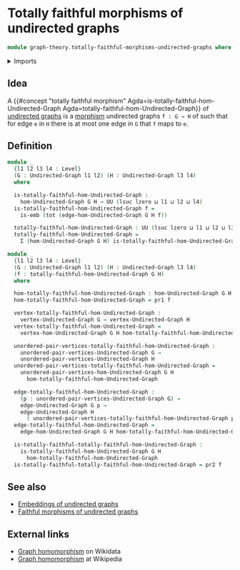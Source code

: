 # Totally faithful morphisms of undirected graphs

```agda
module graph-theory.totally-faithful-morphisms-undirected-graphs where
```

<details><summary>Imports</summary>

```agda
open import foundation.dependent-pair-types
open import foundation.embeddings
open import foundation.functoriality-dependent-pair-types
open import foundation.universe-levels

open import graph-theory.morphisms-undirected-graphs
open import graph-theory.undirected-graphs
```

</details>

## Idea

A
{{#concept "totally faithful morphism" Agda=is-totally-faithful-hom-Undirected-Graph Agda=totally-faithful-hom-Undirected-Graph}}
of [undirected graphs](graph-theory.undirected-graphs.md) is a
[morphism](graph-theory.morphisms-undirected-graphs.md) undirected graphs
`f : G → H` of such that for edge `e` in `H` there is at most one edge in `G`
that `f` maps to `e`.

## Definition

```agda
module _
  {l1 l2 l3 l4 : Level}
  (G : Undirected-Graph l1 l2) (H : Undirected-Graph l3 l4)
  where

  is-totally-faithful-hom-Undirected-Graph :
    hom-Undirected-Graph G H → UU (lsuc lzero ⊔ l1 ⊔ l2 ⊔ l4)
  is-totally-faithful-hom-Undirected-Graph f =
    is-emb (tot (edge-hom-Undirected-Graph G H f))

  totally-faithful-hom-Undirected-Graph : UU (lsuc lzero ⊔ l1 ⊔ l2 ⊔ l3 ⊔ l4)
  totally-faithful-hom-Undirected-Graph =
    Σ (hom-Undirected-Graph G H) is-totally-faithful-hom-Undirected-Graph

module _
  {l1 l2 l3 l4 : Level}
  (G : Undirected-Graph l1 l2) (H : Undirected-Graph l3 l4)
  (f : totally-faithful-hom-Undirected-Graph G H)
  where

  hom-totally-faithful-hom-Undirected-Graph : hom-Undirected-Graph G H
  hom-totally-faithful-hom-Undirected-Graph = pr1 f

  vertex-totally-faithful-hom-Undirected-Graph :
    vertex-Undirected-Graph G → vertex-Undirected-Graph H
  vertex-totally-faithful-hom-Undirected-Graph =
    vertex-hom-Undirected-Graph G H hom-totally-faithful-hom-Undirected-Graph

  unordered-pair-vertices-totally-faithful-hom-Undirected-Graph :
    unordered-pair-vertices-Undirected-Graph G →
    unordered-pair-vertices-Undirected-Graph H
  unordered-pair-vertices-totally-faithful-hom-Undirected-Graph =
    unordered-pair-vertices-hom-Undirected-Graph G H
      hom-totally-faithful-hom-Undirected-Graph

  edge-totally-faithful-hom-Undirected-Graph :
    (p : unordered-pair-vertices-Undirected-Graph G) →
    edge-Undirected-Graph G p →
    edge-Undirected-Graph H
      ( unordered-pair-vertices-totally-faithful-hom-Undirected-Graph p)
  edge-totally-faithful-hom-Undirected-Graph =
    edge-hom-Undirected-Graph G H hom-totally-faithful-hom-Undirected-Graph

  is-totally-faithful-totally-faithful-hom-Undirected-Graph :
    is-totally-faithful-hom-Undirected-Graph G H
      hom-totally-faithful-hom-Undirected-Graph
  is-totally-faithful-totally-faithful-hom-Undirected-Graph = pr2 f
```

## See also

- [Embeddings of undirected graphs](graph-theory.embeddings-undirected-graphs.md)
- [Faithful morphisms of undirected graphs](graph-theory.faithful-morphisms-undirected-graphs.md)

## External links

- [Graph homomorphism](https://www.wikidata.org/entity/Q3385162) on Wikidata
- [Graph homomorphism](https://en.wikipedia.org/wiki/Graph_homomorphism) at
  Wikipedia
